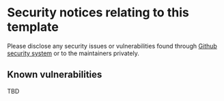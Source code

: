 # Security notices relating to this template

Please disclose any security issues or vulnerabilities found through
[Github security system](https://docs.github.com/en/code-security/security-advisories/guidance-on-reporting-and-writing/privately-reporting-a-security-vulnerability)
or to the maintainers privately.

## Known vulnerabilities

TBD
